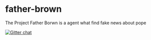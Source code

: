 # father-brown
The Project Father Borwn is a agent what find fake news about pope

[![Gitter chat](https://badges.gitter.im/father-brown/gitter.png)](https://gitter.im/father-brown/)
